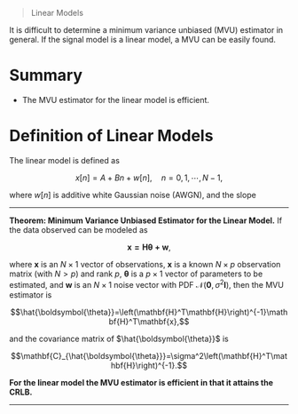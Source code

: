 > Linear Models

It is difficult to determine a minimum variance unbiased (MVU) estimator in general. If the signal model is a linear model, a MVU can be easily found.

# Summary

- The MVU estimator for the linear model is efficient.

# Definition of Linear Models

The linear model is defined as

$$x[n]=A+Bn+w[n],\quad n=0,1,\cdots,N-1,$$

where $w[n]$ is additive white Gaussian noise (AWGN), and the slope

---

**Theorem: Minimum Variance Unbiased Estimator for the Linear Model.** If the data observed can be modeled as

$$\mathbf{x=H\theta+w},$$

where $\mathbf{x}$ is an $N\times1$ vector of observations, $\mathbf{x}$ is a known $N\times p$ observation matrix (with $N>p$) and rank $p$, $\boldsymbol{\theta}$ is a $p\times1$ vector of parameters to be estimated, and $\mathbf{w}$ is an $N\times1$ noise vector with PDF $\mathcal{N}(\mathbf{0},\sigma^2\mathbf{I})$, then the MVU estimator is

$$\hat{\boldsymbol{\theta}}=\left(\mathbf{H}^T\mathbf{H}\right)^{-1}\mathbf{H}^T\mathbf{x},$$

and the covariance matrix of $\hat{\boldsymbol{\theta}}$ is

$$\mathbf{C}_{\hat{\boldsymbol{\theta}}}=\sigma^2\left(\mathbf{H}^T\mathbf{H}\right)^{-1}.$$

**For the linear model the MVU estimator is efficient in that it attains the CRLB.**

---